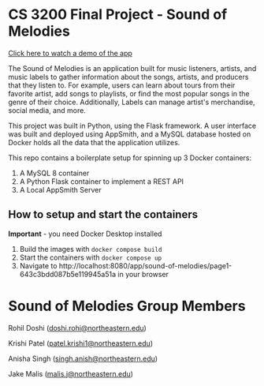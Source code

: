 # CS 3200 Final Project - Sound of Melodies

[Click here to watch a demo of the app](https://youtu.be/QM1tejBfvro)

The Sound of Melodies is an application built for music listeners, artists, and music labels to gather information about the songs, artists, and producers that they listen to. For example, users can learn about tours from their favorite artist, add songs to playlists, or find the most popular songs in the genre of their choice. Additionally, Labels can manage artist's merchandise, social media, and more.

This project was built in Python, using the Flask framework. A user interface was built and deployed using AppSmith, and a MySQL database hosted on Docker holds all the data that the application utilizes. 

This repo contains a boilerplate setup for spinning up 3 Docker containers: 
1. A MySQL 8 container
1. A Python Flask container to implement a REST API
1. A Local AppSmith Server

## How to setup and start the containers
**Important** - you need Docker Desktop installed

1. Build the images with `docker compose build`
2. Start the containers with `docker compose up`
3. Navigate to http://localhost:8080/app/sound-of-melodies/page1-643c3bdd087b5e119945a51a in your browser


# Sound of Melodies Group Members
Rohil Doshi (doshi.rohi@northeastern.edu)

Krishi Patel (patel.krishi1@northeastern.edu)

Anisha Singh (singh.anish@northeastern.edu)

Jake Malis (malis.j@northeastern.edu)
